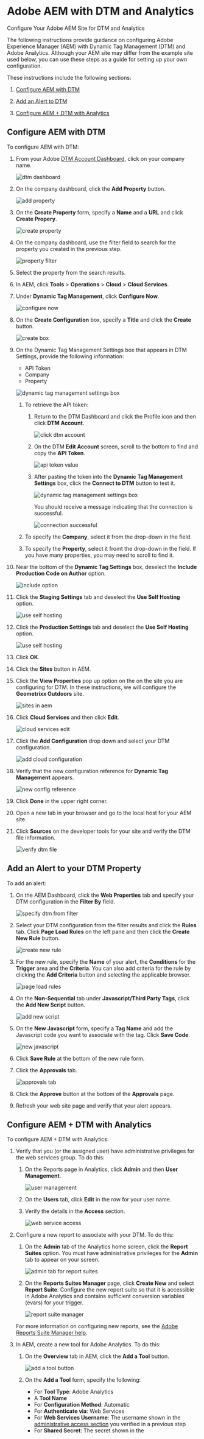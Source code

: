 # Adobe AEM with DTM and Analytics
Configure Your Adobe AEM Site for DTM and Analytics

The following instructions provide guidance on configuring Adobe Experience Manager (AEM) with Dynamic Tag Management (DTM) and Adobe Analytics. Although your AEM site may differ from the example site used below, you can use these steps as a guide for setting up your own configuration. 

These instructions include the following sections:

1. [Configure AEM with DTM](#AEM-with-DTM)

1. [Add an Alert to DTM](#Add-an-Alert)

1. [Configure AEM + DTM with Analytics](#Configure-Analytics)


## <a name="AEM-with-DTM">Configure AEM with DTM</a>

To configure AEM with DTM:


1. From your Adobe [DTM Account Dashboard](https://dtm.adobe.com), click on your company name.

    ![dtm dashboard](https://user-images.githubusercontent.com/29133525/34694472-7157a700-f484-11e7-9a63-6cb8dcb1a2db.png)


1. On the company dashboard, click the **Add Property** button.

    ![add property](https://user-images.githubusercontent.com/29133525/34694527-9e07689e-f484-11e7-922f-a26c0124037d.png)


1. On the **Create Property** form, specify a **Name** and a **URL** and click **Create Propery**.

    ![create property](https://user-images.githubusercontent.com/29133525/34694566-c7bd3128-f484-11e7-8576-bef30d6b19e0.png)
    
1. On the company dashboard, use the filter field to search for the property you created in the previous step.

    ![property filter](https://user-images.githubusercontent.com/29133525/34694876-e424f3a4-f485-11e7-979b-1cba11c52ef8.png)

1. Select the property from the search results.

1. In AEM, click **Tools** > **Operations** > **Cloud** > **Cloud Services**.


1. Under **Dynamic Tag Management**, click **Configure Now**.

    ![configure now](https://user-images.githubusercontent.com/29133525/34695129-e50f2f22-f486-11e7-991d-f1845ef05b2f.png)


1. On the **Create Configuration** box, specify a **Title** and click the **Create** button.

    ![create box](https://user-images.githubusercontent.com/29133525/34695269-6f46eda6-f487-11e7-923b-44d36795d641.png)


1. On the Dynamic Tag Management Settings box that appears in DTM Settings, provide the following information:

    * API Token
    * Company
    * Property

    ![dynamic tag management settings box](https://user-images.githubusercontent.com/29133525/34695571-9f68c8a0-f488-11e7-9cf0-e3541780f1df.png)

    1. To retrieve the API token:
    
        1. Return to the DTM Dashboard and click the Profile icon and then click **DTM Account**.
        
            ![click dtm account](https://user-images.githubusercontent.com/29133525/34695898-d2b30fee-f489-11e7-9c9a-27086af832b0.png)

        1. On the DTM **Edit Account** screen, scroll to the bottom to find and copy the **API Token**.

            ![api token value](https://user-images.githubusercontent.com/29133525/34696051-7e2ddf34-f48a-11e7-8df1-6e15836c5e49.png)
            
        1. After pasting the token into the **Dynamic Tag Management Settings** box, click the **Connect to DTM** button to test it.

            ![dynamic tag management settings box](https://user-images.githubusercontent.com/29133525/34885915-b2557f5a-f77e-11e7-8b9a-85b2488e772a.png)

             You should receive a message indicating that the connection is successful.
              
             ![connection successful](https://user-images.githubusercontent.com/29133525/34696324-97124dcc-f48b-11e7-8119-81965820bd52.png)


    1. To specify the **Company**, select it from the drop-down in the field.
 
    1. To specify the **Property**, select it fromt the drop-down in the field. If you have many properties, you may need to scroll to find it.

1. Near the bottom of the **Dynamic Tag Settings** box, deselect the **Include Production Code on Author** option.

    ![include option](https://user-images.githubusercontent.com/29133525/34886003-f5b9d4d0-f77e-11e7-811c-4fc21711c2ae.png)


1. Click the **Staging Settings** tab and deselect the **Use Self Hosting** option.

    ![use self hosting](https://user-images.githubusercontent.com/29133525/34886150-66f5f674-f77f-11e7-8a1a-d731944d45f2.png)


1. Click the **Production Settings** tab and deselect the **Use Self Hosting** option.

    ![use self hosting](https://user-images.githubusercontent.com/29133525/34886150-66f5f674-f77f-11e7-8a1a-d731944d45f2.png)


1. Click **OK**.

1. Click the **Sites** button in AEM.

1. Click the **View Properties** pop up option on the on the site you are configuring for DTM. In these instructions, we will configure the **Geometrixx Outdoors** site.

    ![sites in aem](https://user-images.githubusercontent.com/29133525/34886880-c7df7030-f781-11e7-9496-bdcae7b187d6.png)

1. Click **Cloud Services** and then click **Edit**.

    ![cloud services edit](https://user-images.githubusercontent.com/29133525/34887177-cd30457c-f782-11e7-9cca-c13fed00b2f7.png)

1. Click the **Add Configuration** drop down and select your DTM configuration.

    ![add cloud configuration](https://user-images.githubusercontent.com/29133525/34887341-655887ce-f783-11e7-925a-8b4a112ae628.png)

1. Verify that the new configuration reference for **Dynamic Tag Management** appears.

    ![new config reference](https://user-images.githubusercontent.com/29133525/34887593-44e6167c-f784-11e7-9ff9-9c765ca1e73b.png)

1. Click **Done** in the upper right corner.

1. Open a new tab in your browser and go to the local host for your AEM site.

1. Click **Sources** on the developer tools for your site and verify the DTM file information.

    ![verify dtm file](https://user-images.githubusercontent.com/29133525/34888246-bf13165a-f786-11e7-850f-846039addef5.png)

## <a name="Add-an-Alert">Add an Alert to your DTM Property</a>

To add an alert:

1. On the AEM Dashboard, click the **Web Properties** tab and specify your DTM configuration in the **Filter By** field.

    ![specify dtm from filter](https://user-images.githubusercontent.com/29133525/34888462-9d500cd4-f787-11e7-98c8-b265aac129ec.png)

1. Select your DTM configuration from the filter results and click the **Rules** tab. Click **Page Load Rules** on the left pane and then click the **Create New Rule** button.

    ![create new rule](https://user-images.githubusercontent.com/29133525/34888744-a8bed838-f788-11e7-9613-1aa4bab013ba.png)

1. For the new rule, specify the **Name** of your alert, the **Conditions** for the **Trigger** area and the **Criteria**. You can also add criteria for the rule by clicking the **Add Criteria** button and selecting the applicable browser.

    ![page load rules](https://user-images.githubusercontent.com/29133525/34890531-884ad366-f78f-11e7-95b4-3c8a8e33e2f8.png)

1. On the **Non-Sequential** tab under **Javascript/Third Party Tags**, click the **Add New Script** button.

    ![add new script](https://user-images.githubusercontent.com/29133525/34890751-60a013a2-f790-11e7-8f25-519c62aa62bc.png)

1. On the **New Javascript** form, specify a **Tag Name** and add the Javascript code you want to associate with the tag. Click **Save Code**.

    ![new javascript](https://user-images.githubusercontent.com/29133525/34890987-2261931c-f791-11e7-8aa3-421f084a30ef.png)

1. Click **Save Rule** at the bottom of the new rule form.

1. Click the **Approvals** tab.

    ![approvals tab](https://user-images.githubusercontent.com/29133525/34891556-324b5c70-f793-11e7-941c-13faa5aef922.png)

1. Click the **Approve** button at the bottom of the **Approvals** page.

1. Refresh your web site page and verify that your alert appears.


## <a name="Configure-Analytics">Configure AEM + DTM with Analytics</a>

To configure AEM + DTM with Analytics:

1. Verify that you (or the assigned user) have administrative privileges for the web services group. To do this:

    1. On the Reports page in Analytics, click **Admin** and then **User Management**.

        ![user management](https://user-images.githubusercontent.com/29133525/34893235-907288f4-f799-11e7-9811-d1f9b2732afc.png)

    1. On the **Users** tab, click **Edit** in the row for your user name.
    
    1. Verify the details in the <a name="Access">**Access**</a> section.
    
        ![web service access](https://user-images.githubusercontent.com/29133525/34893602-2ab3b194-f79b-11e7-8cf4-155d5bc3342d.png)

1. Configure a new report to associate with your DTM. To do this:

    1. On the **Admin** tab of the Analytics home screen, click the **Report Suites** option. You must have administrative privileges for the **Admin** tab to appear on your screen.

        ![admin tab for report suites](https://user-images.githubusercontent.com/29133525/32473097-075ec802-c323-11e7-9f4e-371acf9f4914.png)


    1. On the **Reports Suites Manager** page, click **Create New** and select **Report Suite**. Configure the new report suite so that it is accessible in Adobe Analytics and contains sufficient conversion variables (evars) for your trigger.
    
        ![report suite manager](https://user-images.githubusercontent.com/29133525/32474884-36e55ee8-c32c-11e7-8a50-928b73efb2f8.png)

    For more information on configuring new reports, see the [Adobe Reports Suite Manager help](https://marketing.adobe.com/resources/help/en_US/reference/report_suites_admin.html).

1. In AEM, create a new tool for Adobe Analytics. To do this:

    1. On the **Overview** tab in AEM, click the **Add a Tool** button.
    
        ![add a tool button](https://user-images.githubusercontent.com/29133525/34897601-0d61e3ca-f7ac-11e7-9139-600de6f76ccc.png)

    1. On the **Add a Tool** form, specify the following:
    
        * For **Tool Type**: Adobe Analytics
        * A **Tool Name** 
        * For **Configuration Method**: Automatic
        * For **Authenticate  via**: Web Services
        * For **Web Services Username**: The username shown in the [administrative access section](#Access) you verified in a previous step
        * For **Shared Secret**: The secret shown in the 
        
